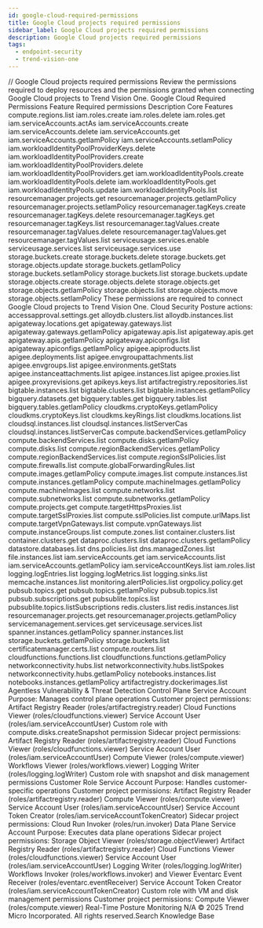 ```yaml
---
id: google-cloud-required-permissions
title: Google Cloud projects required permissions
sidebar_label: Google Cloud projects required permissions
description: Google Cloud projects required permissions
tags:
  - endpoint-security
  - trend-vision-one
---
```


/*<![CDATA[*/ $('#title').html($('meta[name=map-description]').attr('content')); /*]]>*/ Google Cloud projects required permissions Review the permissions required to deploy resources and the permissions granted when connecting Google Cloud projects to Trend Vision One. Google Cloud Required Permissions Feature Required permissions Description Core Features compute.regions.list iam.roles.create iam.roles.delete iam.roles.get iam.serviceAccounts.actAs iam.serviceAccounts.create iam.serviceAccounts.delete iam.serviceAccounts.get iam.serviceAccounts.getIamPolicy iam.serviceAccounts.setIamPolicy iam.workloadIdentityPoolProviderKeys.delete iam.workloadIdentityPoolProviders.create iam.workloadIdentityPoolProviders.delete iam.workloadIdentityPoolProviders.get iam.workloadIdentityPools.create iam.workloadIdentityPools.delete iam.workloadIdentityPools.get iam.workloadIdentityPools.update iam.workloadIdentityPools.list resourcemanager.projects.get resourcemanager.projects.getIamPolicy resourcemanager.projects.setIamPolicy resourcemanager.tagKeys.create resourcemanager.tagKeys.delete resourcemanager.tagKeys.get resourcemanager.tagKeys.list resourcemanager.tagValues.create resourcemanager.tagValues.delete resourcemanager.tagValues.get resourcemanager.tagValues.list serviceusage.services.enable serviceusage.services.list serviceusage.services.use storage.buckets.create storage.buckets.delete storage.buckets.get storage.objects.update storage.buckets.getIamPolicy storage.buckets.setIamPolicy storage.buckets.list storage.buckets.update storage.objects.create storage.objects.delete storage.objects.get storage.objects.getIamPolicy storage.objects.list storage.objects.move storage.objects.setIamPolicy These permissions are required to connect Google Cloud projects to Trend Vision One. Cloud Security Posture actions: accessapproval.settings.get alloydb.clusters.list alloydb.instances.list apigateway.locations.get apigateway.gateways.list apigateway.gateways.getIamPolicy apigateway.apis.list apigateway.apis.get apigateway.apis.getIamPolicy apigateway.apiconfigs.list apigateway.apiconfigs.getIamPolicy apigee.apiproducts.list apigee.deployments.list apigee.envgroupattachments.list apigee.envgroups.list apigee.environments.getStats apigee.instanceattachments.list apigee.instances.list apigee.proxies.list apigee.proxyrevisions.get apikeys.keys.list artifactregistry.repositories.list bigtable.instances.list bigtable.clusters.list bigtable.instances.getIamPolicy bigquery.datasets.get bigquery.tables.get bigquery.tables.list bigquery.tables.getIamPolicy cloudkms.cryptoKeys.getIamPolicy cloudkms.cryptoKeys.list cloudkms.keyRings.list cloudkms.locations.list cloudsql.instances.list cloudsql.instances.listServerCas cloudsql.instances.listServerCas compute.backendServices.getIamPolicy compute.backendServices.list compute.disks.getIamPolicy compute.disks.list compute.regionBackendServices.getIamPolicy compute.regionBackendServices.list compute.regionSslPolicies.list compute.firewalls.list compute.globalForwardingRules.list compute.images.getIamPolicy compute.images.list compute.instances.list compute.instances.getIamPolicy compute.machineImages.getIamPolicy compute.machineImages.list compute.networks.list compute.subnetworks.list compute.subnetworks.getIamPolicy compute.projects.get compute.targetHttpsProxies.list compute.targetSslProxies.list compute.sslPolicies.list compute.urlMaps.list compute.targetVpnGateways.list compute.vpnGateways.list compute.instanceGroups.list compute.zones.list container.clusters.list container.clusters.get dataproc.clusters.list dataproc.clusters.getIamPolicy datastore.databases.list dns.policies.list dns.managedZones.list file.instances.list iam.serviceAccounts.get iam.serviceAccounts.list iam.serviceAccounts.getIamPolicy iam.serviceAccountKeys.list iam.roles.list logging.logEntries.list logging.logMetrics.list logging.sinks.list memcache.instances.list monitoring.alertPolicies.list orgpolicy.policy.get pubsub.topics.get pubsub.topics.getIamPolicy pubsub.topics.list pubsub.subscriptions.get pubsublite.topics.list pubsublite.topics.listSubscriptions redis.clusters.list redis.instances.list resourcemanager.projects.get resourcemanager.projects.getIamPolicy servicemanagement.services.get serviceusage.services.list spanner.instances.getIamPolicy spanner.instances.list storage.buckets.getIamPolicy storage.buckets.list certificatemanager.certs.list compute.routers.list cloudfunctions.functions.list cloudfunctions.functions.getIamPolicy networkconnectivity.hubs.list networkconnectivity.hubs.listSpokes networkconnectivity.hubs.getIamPolicy notebooks.instances.list notebooks.instances.getIamPolicy artifactregistry.dockerimages.list Agentless Vulnerability & Threat Detection Control Plane Service Account Purpose: Manages control plane operations Customer project permissions: Artifact Registry Reader (roles/artifactregistry.reader) Cloud Functions Viewer (roles/cloudfunctions.viewer) Service Account User (roles/iam.serviceAccountUser) Custom role with compute.disks.createSnapshot permission Sidecar project permissions: Artifact Registry Reader (roles/artifactregistry.reader) Cloud Functions Viewer (roles/cloudfunctions.viewer) Service Account User (roles/iam.serviceAccountUser) Compute Viewer (roles/compute.viewer) Workflows Viewer (roles/workflows.viewer) Logging Writer (roles/logging.logWriter) Custom role with snapshot and disk management permissions Customer Role Service Account Purpose: Handles customer-specific operations Customer project permissions: Artifact Registry Reader (roles/artifactregistry.reader) Compute Viewer (roles/compute.viewer) Service Account User (roles/iam.serviceAccountUser) Service Account Token Creator (roles/iam.serviceAccountTokenCreator) Sidecar project permissions: Cloud Run Invoker (roles/run.invoker) Data Plane Service Account Purpose: Executes data plane operations Sidecar project permissions: Storage Object Viewer (roles/storage.objectViewer) Artifact Registry Reader (roles/artifactregistry.reader) Cloud Functions Viewer (roles/cloudfunctions.viewer) Service Account User (roles/iam.serviceAccountUser) Logging Writer (roles/logging.logWriter) Workflows Invoker (roles/workflows.invoker) and Viewer Eventarc Event Receiver (roles/eventarc.eventReceiver) Service Account Token Creator (roles/iam.serviceAccountTokenCreator) Custom role with VM and disk management permissions Customer project permissions: Compute Viewer (roles/compute.viewer) Real-Time Posture Monitoring N/A © 2025 Trend Micro Incorporated. All rights reserved.Search Knowledge Base